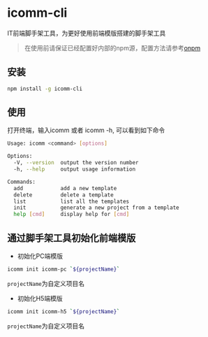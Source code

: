 # icomm-cli

IT前端脚手架工具，为更好使用前端模版搭建的脚手架工具

> 在使用前请保证已经配置好内部的npm源，配置方法请参考[onpm](/ecology/onpm)

## 安装

```sh
npm install -g icomm-cli
```

## 使用
打开终端，输入icomm 或者 icomm -h, 可以看到如下命令

```sh
Usage: icomm <command> [options]

Options:
  -V, --version  output the version number
  -h, --help     output usage information

Commands:
  add            add a new template
  delete         delete a template
  list           list all the templates
  init           generate a new project from a template
  help [cmd]     display help for [cmd]
```

## 通过脚手架工具初始化前端模版

* 初始化PC端模版

```sh
icomm init icomm-pc `${projectName}`
```

`projectName`为自定义项目名

* 初始化H5端模版

```sh
icomm init icomm-h5 `${projectName}`
```
`projectName`为自定义项目名
